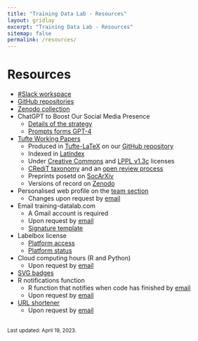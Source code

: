 ```yaml
---
title: "Training Data Lab - Resources"
layout: gridlay
excerpt: "Training Data Lab - Resources"
sitemap: false
permalink: /resources/
---
```


# Resources

- <a href="https://training-datalab.slack.com/" target="_blank">#Slack workspace</a>
- <a href="https://github.com/training-datalab" target="_blank">GitHub repositories</a>
- <a href="https://zenodo.org/communities/tdl/" target="_blank">Zenodo collection</a>
- ChatGPT to Boost Our Social Media Presence
  - <a href="https://training-datalab.com/projects/chatgpt-social-media">Details of the strategy</a>
  - <a href="https://forms.gle/1md52fqwZWccy6Jw5" target="_blank">Prompts forms GPT-4</a>
- <a href="https://training-datalab.com/tufte-working-papers/">Tufte Working Papers</a>
  - Produced in <a href="https://github.com/training-datalab/tufte-latex" target="_blank">Tufte-LaTeX</a> on our <a href="https://github.com/training-datalab/tufte-working-papers" target="_blank">GitHub repository</a>
  - Indexed in <a href="https://www.latindex.org/latindex/ficha/27178" target="_blank">Latindex</a>
  - Under <a href="https://github.com/training-datalab/tufte-working-papers/blob/master/LICENSE-CC.md" target="_blank">Creative Commons</a> and <a href="https://github.com/training-datalab/tufte-working-papers/blob/master/LICENSE-LPPL.md" target="_blank">LPPL v1.3c</a> licenses
  - <a href="https://training-datalab.com/credit/">CRediT taxonomy</a> and an <a href="https://training-datalab.com/tufte-working-papers/open-review/">open review process</a>
  - Preprints posetd on <a href="https://osf.io/preprints/socarxiv/" target="_blank">SocArXiv</a>
  - Versions of record on <a href="https://zenodo.org/" target="_blank">Zenodo</a>
- Personalised web profile on the <a href="https://training-datalab.com/team/">team section</a>
  - Changes upon request by <a href="mailto:contact@training-datalab.com">email</a>
- Email training-datalab.com
  - A Gmail account is required
  - Upon request by <a href="mailto:contact@training-datalab.com">email</a>
  - <a href="https://signaturehound.com/signature/2fdmjnlcf1mu81" target="_blank">Signature template</a>
- Labelbox license
  - <a href="https://app.labelbox.com/" target="_blank">Platform access</a>
  - <a href="https://status.labelbox.com/" target="_blank">Platform status</a>
- Cloud computing hours (R and Python)
  - Upon request by <a href="mailto:contact@training-datalab.com">email</a>
-  <a href="https://github.com/training-datalab/training-datalab.com/tree/main/badges" target="_blank">SVG badges</a>
- R notifications function
  - R function that notifies when code has finished by <a href="mailto:notifications@training-datalab.com">email</a>
  - Upon request by <a href="mailto:contact@training-datalab.com">email</a>
- <a href="https://short.training-datalab.com/" target="_blank">URL shortener</a>
  - Upon request by <a href="mailto:contact@training-datalab.com">email</a>

<br />
<small>Last updated: April 19, 2023.</small>
